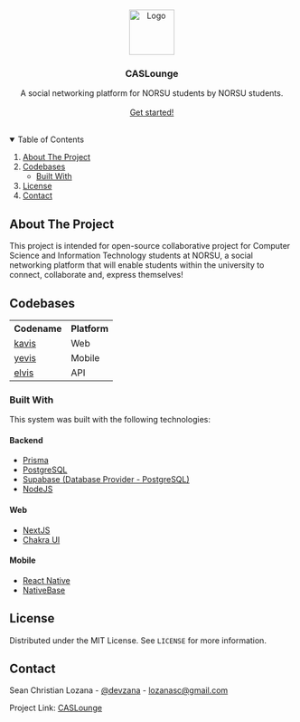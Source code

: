 <!-- PROJECT LOGO -->
<br />
<p align="center">
  <a href="https://github.com/CASLounge">
    <img src="https://avatars.githubusercontent.com/u/109709209?s=400&u=3523f01091e26a7f90fbcd28a6e217491b042670&v=4" alt="Logo" height="80">
  </a>

  <h3 align="center">CASLounge</h3>

  <p align="center">
    A social networking platform for NORSU students by NORSU students.
    <br />
    <br />
    <a href="https://www.caslounge.ml">Get started!</a>
  </p>
</p>
<br/>

<!-- TABLE OF CONTENTS -->
<details open="open">
  <summary>Table of Contents</summary>
  <ol>
    <li>
      <a href="#about-the-project">About The Project</a>
      <li>
        <a href="#codebases">Codebases</a>
        <ul>
          <li><a href="#built-with">Built With</a></li>
        </ul>
      </li>
    <li><a href="#license">License</a></li>
    <li><a href="#contact">Contact</a></li>
  </ol>
</details>

<!-- ABOUT THE PROJECT -->
## About The Project
This project is intended for open-source collaborative project for Computer Science and Information Technology students at NORSU, a social networking platform that will enable students
within the university to connect, collaborate and, express themselves!
<!-- ![Product Name Screen Shot](samples/Sample.png)   -->

## Codebases

<table>
  <tr>
    <th>
      Codename
    </th>
    <th>
      Platform
    </th>
  <tr/>
  <tr>
    <td>
      <a href="https://github.com/CASLounge/kavis">kavis</a>
    </td>
    <td>
      Web
    </td>
  </tr>
  <tr>
    <td>
      <a href="https://github.com/CASLounge/yevis">yevis</a>
    </td>
    <td>
      Mobile
    </td>
  </tr>
  <tr>
    <td>
      <a href="https://github.com/CASLounge/elvis">elvis</a>
    </td>
    <td>
      API
    </td>
  </tr>
</table>

### Built With

This system was built with the following technologies:  

#### Backend

* [Prisma](https://www.prisma.io/)
* [PostgreSQL](https://www.postgresql.org/)
* [Supabase (Database Provider - PostgreSQL)](https://supabase.com/docs/)
* [NodeJS](https://nodejs.dev/)  

#### Web

* [NextJS](https://nextjs.org/)
* [Chakra UI](https://chakra-ui.com/)

#### Mobile

* [React Native](https://reactnative.dev/)
* [NativeBase](https://nativebase.io/)

<!-- LICENSE -->
## License

Distributed under the MIT License. See `LICENSE` for more information.

<!-- CONTACT -->
## Contact

Sean Christian Lozana - [@devzana](https://twitter.com/devzana) - lozanasc@gmail.com

Project Link: [CASLounge](https://github.com/lozanasc-projects/CASLounge)
